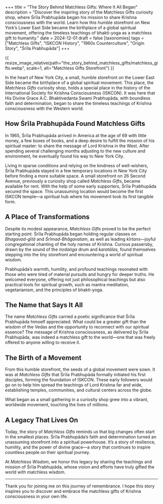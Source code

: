 +++
title = "The Story Behind Matchless Gifts: Where It All Began"
description = "Discover the inspiring story of the Matchless Gifts curiosity shop, where Śrīla Prabhupāda began his mission to share Krishna consciousness with the world. Learn how this humble storefront on New York’s Lower East Side became the birthplace of a global spiritual movement, offering the timeless teachings of bhakti-yoga as a matchless gift to humanity."
date = 2024-12-01
draft = false
[taxonomies]
tags = ["Matchless Gifts", "ISKCON History", "1960s Counterculture", "Origin Story", "Śrīla Prabhupāda"]
+++

{{ resize_image_relative(path="the_story_behind_matchless_gifts/matchless_gifts.webp", scale=1, alt="Matchless Gifts Storefront") }}

In the heart of New York City, a small, humble storefront on the Lower East Side became the birthplace of a global spiritual movement. This place, the *Matchless Gifts* curiosity shop, holds a special place in the history of the International Society for Krishna Consciousness (ISKCON). It was here that His Divine Grace A.C. Bhaktivedanta Swami Prabhupāda, with boundless faith and determination, began to share the timeless teachings of Krishna consciousness with the Western world.

## How Śrīla Prabhupāda Found Matchless Gifts

In 1965, Śrīla Prabhupāda arrived in America at the age of 69 with little money, a few boxes of books, and a deep desire to fulfill the mission of his spiritual master: to share the message of Lord Krishna in the West. After spending several challenging months adjusting to the new culture and environment, he eventually found his way to New York City.

Living in sparse conditions and relying on the kindness of well-wishers, Śrīla Prabhupāda stayed in a few temporary locations in New York City before finding a more suitable space. A small storefront on 26 Second Avenue, previously a curiosity shop called *Matchless Gifts*, became available for rent. With the help of some early supporters, Śrīla Prabhupāda secured the space. This unassuming location would become the first ISKCON temple—a spiritual hub where his movement took its first tangible form.

## A Place of Transformations

Despite its modest appearance, *Matchless Gifts* proved to be the perfect starting point. Śrīla Prabhupāda began holding regular classes on *Bhagavad-gītā* and *Śrīmad-Bhāgavatam*, as well as leading *kīrtans*—joyful congregational chanting of the holy names of Krishna. Curious passersby, drawn by the sound of the *mṛdaṅga* drum and *karatālas*, found themselves stepping into the tiny storefront and encountering a world of spiritual wisdom.

Prabhupāda’s warmth, humility, and profound teachings resonated with those who were tired of material pursuits and hungry for deeper truths. He welcomed everyone, offering not just philosophical teachings but also practical tools for spiritual growth, such as mantra meditation, vegetarianism, and the principles of bhakti-yoga.

## The Name that Says It All

The name *Matchless Gifts* carried a poetic significance that Śrīla Prabhupāda himself appreciated. What could be a greater gift than the wisdom of the Vedas and the opportunity to reconnect with our spiritual essence? The message of Krishna consciousness, as delivered by Śrīla Prabhupāda, was indeed a matchless gift to the world—one that was freely offered to anyone willing to receive it.

## The Birth of a Movement

From this humble storefront, the seeds of a global movement were sown. It was at *Matchless Gifts* that Śrīla Prabhupāda formally initiated his first disciples, forming the foundation of ISKCON. These early followers would go on to help him spread the teachings of Lord Krishna far and wide, establishing temples, communities, and cultural centers across the globe.

What began as a small gathering in a curiosity shop grew into a vibrant, worldwide movement, touching the lives of millions.

## A Legacy That Lives On

Today, the story of *Matchless Gifts* reminds us that big changes often start in the smallest places. Śrīla Prabhupāda’s faith and determination turned an unassuming storefront into a spiritual powerhouse. It’s a story of resilience, humility, and the power of divine grace—a story that continues to inspire countless people on their spiritual journey.

At *Matchless Wisdom*, we honor this legacy by sharing the teachings and mission of Śrīla Prabhupāda, whose vision and efforts have truly gifted the world with matchless wisdom.

---

Thank you for joining me on this journey of remembrance. I hope this story inspires you to discover and embrace the matchless gifts of Krishna consciousness in your own life.